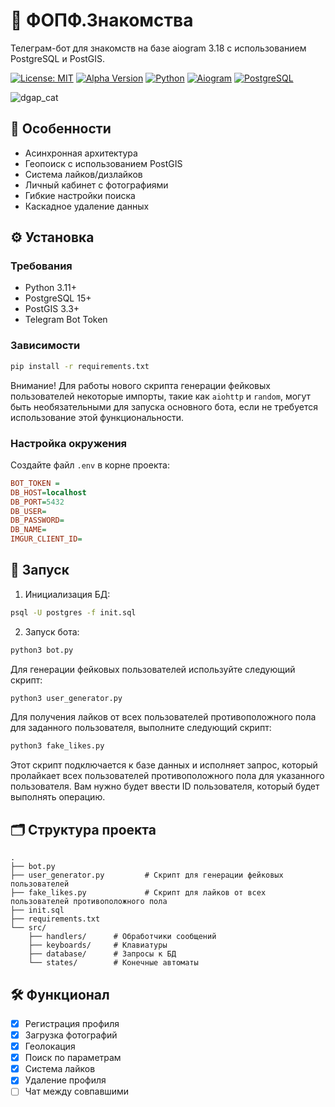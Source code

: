 # 🚀 ФОПФ.Знакомства

Телеграм-бот для знакомств на базе aiogram 3.18 с использованием PostgreSQL и PostGIS.

[![License: MIT](https://img.shields.io/badge/License-MIT-yellow.svg)](https://opensource.org/licenses/MIT)
[![Alpha Version](https://img.shields.io/badge/version-0.1.0--alpha-orange)](https://github.com/aspasswrd/DGAP_dating_bot/releases/tag/v0.1.0-alpha)
[![Python](https://img.shields.io/badge/Python-3.11%2B-blue)](https://python.org)
[![Aiogram](https://img.shields.io/badge/Aiogram-3.18-green)](https://aiogram.dev)
[![PostgreSQL](https://img.shields.io/badge/PostgreSQL-15%2B-blue)](https://postgresql.org)


![dgap_cat](https://i.imgur.com/NX2BCna.jpeg)

## 📌 Особенности
- Асинхронная архитектура
- Геопоиск с использованием PostGIS
- Система лайков/дизлайков
- Личный кабинет с фотографиями
- Гибкие настройки поиска
- Каскадное удаление данных

## ⚙️ Установка

### Требования
- Python 3.11+
- PostgreSQL 15+
- PostGIS 3.3+
- Telegram Bot Token

### Зависимости
```bash
pip install -r requirements.txt
```

Внимание! Для работы нового скрипта генерации фейковых пользователей некоторые импорты, такие как `aiohttp` и `random`, могут быть необязательными для запуска основного бота, если не требуется использование этой функциональности.

### Настройка окружения
Создайте файл `.env` в корне проекта:
```ini
BOT_TOKEN =
DB_HOST=localhost
DB_PORT=5432
DB_USER=
DB_PASSWORD=
DB_NAME=
IMGUR_CLIENT_ID=
```

## 🏃 Запуск
1. Инициализация БД:
```bash
psql -U postgres -f init.sql
```

2. Запуск бота:
```bash
python3 bot.py
```

Для генерации фейковых пользователей используйте следующий скрипт:
```bash
python3 user_generator.py
```

Для получения лайков от всех пользователей противоположного пола для заданного пользователя, выполните следующий скрипт:

```bash
python3 fake_likes.py
```

Этот скрипт подключается к базе данных и исполняет запрос, который пролайкает всех пользователей противоположного пола для указанного пользователя. Вам нужно будет ввести ID пользователя, который будет выполнять операцию.

## 🗂 Структура проекта
```
.
├── bot.py
├── user_generator.py         # Скрипт для генерации фейковых пользователей
├── fake_likes.py             # Скрипт для лайков от всех пользователей противоположного пола
├── init.sql
├── requirements.txt
└── src/
    ├── handlers/      # Обработчики сообщений
    ├── keyboards/     # Клавиатуры
    ├── database/      # Запросы к БД
    └── states/        # Конечные автоматы
```

## 🛠 Функционал
- [x] Регистрация профиля
- [x] Загрузка фотографий
- [x] Геолокация
- [x] Поиск по параметрам
- [x] Система лайков
- [x] Удаление профиля
- [ ] Чат между совпавшими
